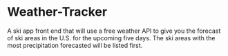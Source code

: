 # Weather-Tracker
A ski app front end that will use a free weather API to give you the forecast of ski areas in the U.S. for the upcoming five days. The ski areas with the most precipitation forecasted will be listed first.
